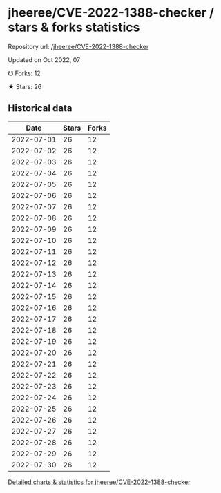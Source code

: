 # jheeree/CVE-2022-1388-checker / stars & forks statistics

Repository url: [/jheeree/CVE-2022-1388-checker](https://github.com/jheeree/CVE-2022-1388-checker)

Updated on Oct 2022, 07

☋ Forks: 12

★ Stars: 26

## Historical data
| Date | Stars | Forks |
|------|-------|-------|
| 2022-07-01 | 26 | 12 | 
| 2022-07-02 | 26 | 12 | 
| 2022-07-03 | 26 | 12 | 
| 2022-07-04 | 26 | 12 | 
| 2022-07-05 | 26 | 12 | 
| 2022-07-06 | 26 | 12 | 
| 2022-07-07 | 26 | 12 | 
| 2022-07-08 | 26 | 12 | 
| 2022-07-09 | 26 | 12 | 
| 2022-07-10 | 26 | 12 | 
| 2022-07-11 | 26 | 12 | 
| 2022-07-12 | 26 | 12 | 
| 2022-07-13 | 26 | 12 | 
| 2022-07-14 | 26 | 12 | 
| 2022-07-15 | 26 | 12 | 
| 2022-07-16 | 26 | 12 | 
| 2022-07-17 | 26 | 12 | 
| 2022-07-18 | 26 | 12 | 
| 2022-07-19 | 26 | 12 | 
| 2022-07-20 | 26 | 12 | 
| 2022-07-21 | 26 | 12 | 
| 2022-07-22 | 26 | 12 | 
| 2022-07-23 | 26 | 12 | 
| 2022-07-24 | 26 | 12 | 
| 2022-07-25 | 26 | 12 | 
| 2022-07-26 | 26 | 12 | 
| 2022-07-27 | 26 | 12 | 
| 2022-07-28 | 26 | 12 | 
| 2022-07-29 | 26 | 12 | 
| 2022-07-30 | 26 | 12 | 


[Detailed charts & statistics for jheeree/CVE-2022-1388-checker](https://reviewgithub.com/rep/jheeree/CVE-2022-1388-checker)
